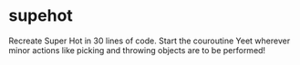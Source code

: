 # supehot
Recreate Super Hot in 30 lines of code. Start the couroutine Yeet wherever minor actions like picking and throwing objects are to be performed!
